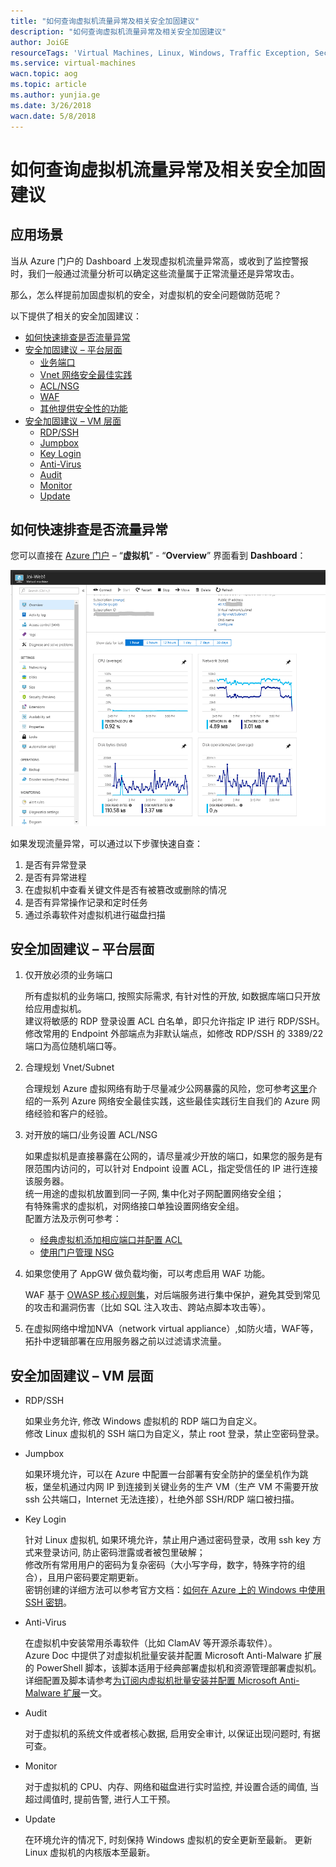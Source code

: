 ```yaml
---
title: "如何查询虚拟机流量异常及相关安全加固建议"
description: "如何查询虚拟机流量异常及相关安全加固建议"
author: JoiGE
resourceTags: 'Virtual Machines, Linux, Windows, Traffic Exception, Security Reinforce'
ms.service: virtual-machines
wacn.topic: aog
ms.topic: article
ms.author: yunjia.ge
ms.date: 3/26/2018
wacn.date: 5/8/2018
---
```


# 如何查询虚拟机流量异常及相关安全加固建议

## 应用场景

当从 Azure 门户的 Dashboard 上发现虚拟机流量异常高，或收到了监控警报时，我们一般通过流量分析可以确定这些流量属于正常流量还是异常攻击。

那么，怎么样提前加固虚拟机的安全，对虚拟机的安全问题做防范呢？

以下提供了相关的安全加固建议：

- [如何快速排查是否流量异常](#section1)
- [安全加固建议 – 平台层面](#section2)
  - [业务端口](#section2-1)
  - [Vnet 网络安全最佳实践](#section2-2)
  - [ACL/NSG](#section2-3)
  - [WAF](#section2-4)
  - [其他提供安全性的功能](#section2-5)
- [安全加固建议 – VM 层面](#section3)
  - [RDP/SSH](#section3-1)
  - [Jumpbox](#section3-2)
  - [Key Login](#section3-3)
  - [Anti-Virus](#section3-4)
  - [Audit](#section3-5)
  - [Monitor](#section3-6)
  - [Update](#section3-7)

## <a id="section1"></a>如何快速排查是否流量异常

您可以直接在 [Azure 门户](https://portal.azure.cn) – “**虚拟机**” - “**Overview**” 界面看到 **Dashboard**：

![01](media/aog-virtual-machines-howto-query-abnormal-traffic-and-security-reinforce-recommendations/01.png)

如果发现流量异常，可以通过以下步骤快速自查：

1. 是否有异常登录
2. 是否有异常进程
3. 在虚拟机中查看关键文件是否有被篡改或删除的情况
4. 是否有异常操作记录和定时任务
5. 通过杀毒软件对虚拟机进行磁盘扫描

## <a id="section2"></a>安全加固建议 – 平台层面

1. <a id="section2-1"></a>仅开放必须的业务端口

    所有虚拟机的业务端口, 按照实际需求, 有针对性的开放, 如数据库端口只开放给应用虚拟机。<br>
    建议将敏感的 RDP 登录设置 ACL 白名单，即只允许指定 IP 进行 RDP/SSH。<br>
    修改常用的 Endpoint 外部端点为非默认端点，如修改 RDP/SSH 的 3389/22 端口为高位随机端口等。

2. <a id="section2-2"></a>合理规划 Vnet/Subnet

    合理规划 Azure 虚拟网络有助于尽量减少公网暴露的风险，您可参考[这里](https://docs.azure.cn/zh-cn/security/azure-security-network-security-best-practices)介绍的一系列 Azure 网络安全最佳实践，这些最佳实践衍生自我们的 Azure 网络经验和客户的经验。

3. <a id="section2-3"></a>对开放的端口/业务设置 ACL/NSG

    如果虚拟机是直接暴露在公网的，请尽量减少开放的端口，如果您的服务是有限范围内访问的，可以针对 Endpoint 设置 ACL，指定受信任的 IP 进行连接该服务器。<br>
    统一用途的虚拟机放置到同一子网, 集中化对子网配置网络安全组；<br >
    有特殊需求的虚拟机，对网络接口单独设置网络安全组。<br>
    配置方法及示例可参考：<br>

    - [经典虚拟机添加相应端口并配置 ACL](https://docs.azure.cn/zh-cn/articles/azure-operations-guide/virtual-network/aog-virtual-network-add-endpoint-and-acl)
    - [使用门户管理 NSG](https://docs.azure.cn/zh-cn/virtual-network/virtual-network-manage-nsg-arm-portal)

4. <a id="section2-4"></a>如果您使用了 AppGW 做负载均衡，可以考虑启用 WAF 功能。

    WAF 基于 [OWASP 核心规则集](https://www.owasp.org/index.php/Category:OWASP_ModSecurity_Core_Rule_Set_Project)，对后端服务进行集中保护，避免其受到常见的攻击和漏洞伤害（比如 SQL 注入攻击、跨站点脚本攻击等）。

5. <a id="section2-5"></a>在虚拟网络中增加NVA（network virtual appliance）,如防火墙，WAF等，拓扑中逻辑部署在应用服务器之前以过滤请求流量。

## <a id="section3"></a>安全加固建议 – VM 层面

- <a id="section3-1"></a>RDP/SSH

    如果业务允许, 修改 Windows 虚拟机的 RDP 端口为自定义。<br>
    修改 Linux 虚拟机的 SSH 端口为自定义，禁止 root 登录，禁止空密码登录。

- <a id="section3-2"></a>Jumpbox

    如果环境允许，可以在 Azure 中配置一台部署有安全防护的堡垒机作为跳板，堡垒机通过内网 IP 到连接到关键业务的生产 VM（生产 VM 不需要开放 ssh 公共端口，Internet 无法连接），杜绝外部 SSH/RDP 端口被扫描。

- <a id="section3-3"></a>Key Login

    针对 Linux 虚拟机, 如果环境允许，禁止用户通过密码登录，改用 ssh key 方式来登录访问, 防止密码泄露或者被包里破解；<br>
    修改所有常用用户的密码为复杂密码（大小写字母，数字，特殊字符的组合），且用户密码要定期更新。<br>
    密钥创建的详细方法可以参考官方文档：[如何在 Azure 上的 Windows 中使用 SSH 密钥](https://docs.azure.cn/zh-cn/virtual-machines/linux/ssh-from-windows)。

- <a id="section3-4"></a>Anti-Virus

    在虚拟机中安装常用杀毒软件（比如 ClamAV 等开源杀毒软件）。<br>
    Azure Doc 中提供了对虚拟机批量安装并配置 Microsoft Anti-Malware 扩展的 PowerShell 脚本，该脚本适用于经典部署虚拟机和资源管理部署虚拟机。<br>
    详细配置及脚本请参考[为订阅内虚拟机批量安装并配置 Microsoft Anti-Malware 扩展](https://docs.azure.cn/zh-cn/articles/azure-operations-guide/virtual-machines/windows/aog-virtual-machines-howto-batch-config-anti-malware)一文。

- <a id="section3-5"></a>Audit

    对于虚拟机的系统文件或者核心数据, 启用安全审计, 以保证出现问题时, 有据可查。

- <a id="section3-6"></a>Monitor

    对于虚拟机的 CPU、内存、网络和磁盘进行实时监控, 并设置合适的阈值, 当超过阈值时, 提前告警, 进行人工干预。

- <a id="section3-7"></a>Update

    在环境允许的情况下, 时刻保持 Windows 虚拟机的安全更新至最新。
    更新 Linux 虚拟机的内核版本至最新。

